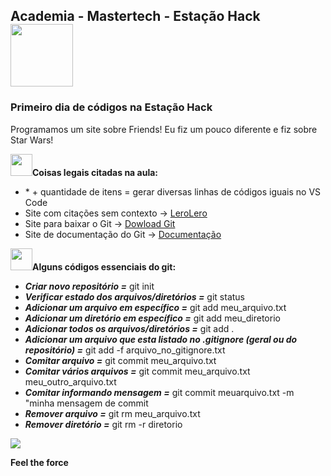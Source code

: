 <nav>
  <h1>Academia - Mastertech - Estação Hack  <img src="https://ftp.mastertech.com.br/Nginx-Fancyindex-Theme/Nginx-Fancyindex-Theme-light/estacao-logo.png"  width="100"  /></h1>
</nav>
  
<h3>Primeiro dia de códigos na Estação Hack </h3>
<p>Programamos um site sobre Friends! Eu fiz um pouco diferente e fiz sobre Star Wars!</p>

<b><img src="https://media.giphy.com/media/dwDhATtza3TtS/source.gif"  width="35"  />Coisas legais citadas na aula:</b>

<ul>
  <li> * + quantidade de itens = gerar diversas linhas de códigos iguais no VS Code </li>
  <li> Site com citações sem contexto -> <a href= "https://lerolero.com/">LeroLero</a> </li>
  <li> Site para baixar o Git -> <a href="https://git-scm.com/downloads">Dowload Git</a> </li>
  <li> Site de documentação do Git -> <a href="https://git-scm.com/doc">Documentação</a> </li>
</ul>

<b><img src="https://media.giphy.com/media/dwDhATtza3TtS/source.gif"  width="35"  />Alguns códigos essenciais do git:</b>

<ul>
  <li><b><i>Criar novo repositório =</i></b> git init</li>
  <li><b><i>Verificar estado dos arquivos/diretórios =</i></b> git status</li>
  <li><b><i>Adicionar um arquivo em específico =</i></b> git add meu_arquivo.txt</li>
  <li><b><i>Adicionar um diretório em específico =</i></b> git add meu_diretorio</li>
  <li><b><i>Adicionar todos os arquivos/diretórios =</i></b> git add . </li>
  <li><b><i>Adicionar um arquivo que esta listado no .gitignore (geral ou do repositório) =</i></b> git add -f arquivo_no_gitignore.txt </li>
  <li><b><i>Comitar arquivo =</i></b> git commit meu_arquivo.txt </li>
  <li><b><i>Comitar vários arquivos =</i></b> git commit meu_arquivo.txt meu_outro_arquivo.txt </li>
  <li><b><i>Comitar informando mensagem =</i></b> git commit meuarquivo.txt -m "minha mensagem de commit</li>
  <li><b><i>Remover arquivo =</i></b> git rm meu_arquivo.txt </li>
  <li><b><i>Remover diretório =</i></b> git rm -r diretorio</li>
</ul>

<footer>
 
<img src="https://media.giphy.com/media/ibA7rGHcHQ27aRz3PF/source.gif"  />
  
<b>Feel the force</b>
  

</footer>
